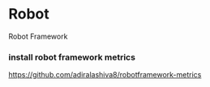 # Robot
Robot Framework

### install robot framework metrics
https://github.com/adiralashiva8/robotframework-metrics